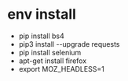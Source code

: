 # env install
- pip install bs4
- pip3 install --upgrade requests
- pip install selenium
- apt-get install firefox
- export MOZ_HEADLESS=1